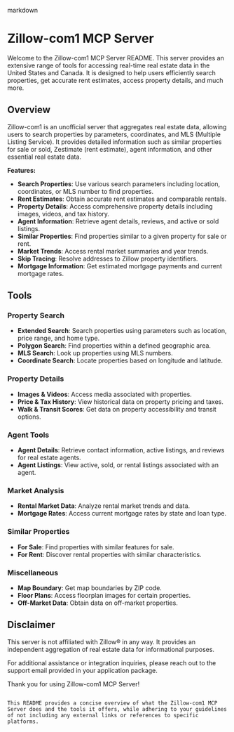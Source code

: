 markdown
# Zillow-com1 MCP Server

Welcome to the Zillow-com1 MCP Server README. This server provides an extensive range of tools for accessing real-time real estate data in the United States and Canada. It is designed to help users efficiently search properties, get accurate rent estimates, access property details, and much more.

## Overview

Zillow-com1 is an unofficial server that aggregates real estate data, allowing users to search properties by parameters, coordinates, and MLS (Multiple Listing Service). It provides detailed information such as similar properties for sale or sold, Zestimate (rent estimate), agent information, and other essential real estate data. 

**Features:**

- **Search Properties**: Use various search parameters including location, coordinates, or MLS number to find properties.
- **Rent Estimates**: Obtain accurate rent estimates and comparable rentals.
- **Property Details**: Access comprehensive property details including images, videos, and tax history.
- **Agent Information**: Retrieve agent details, reviews, and active or sold listings.
- **Similar Properties**: Find properties similar to a given property for sale or rent.
- **Market Trends**: Access rental market summaries and year trends.
- **Skip Tracing**: Resolve addresses to Zillow property identifiers.
- **Mortgage Information**: Get estimated mortgage payments and current mortgage rates.

## Tools

### Property Search
- **Extended Search**: Search properties using parameters such as location, price range, and home type.
- **Polygon Search**: Find properties within a defined geographic area.
- **MLS Search**: Look up properties using MLS numbers.
- **Coordinate Search**: Locate properties based on longitude and latitude.

### Property Details
- **Images & Videos**: Access media associated with properties.
- **Price & Tax History**: View historical data on property pricing and taxes.
- **Walk & Transit Scores**: Get data on property accessibility and transit options.

### Agent Tools
- **Agent Details**: Retrieve contact information, active listings, and reviews for real estate agents.
- **Agent Listings**: View active, sold, or rental listings associated with an agent.

### Market Analysis
- **Rental Market Data**: Analyze rental market trends and data.
- **Mortgage Rates**: Access current mortgage rates by state and loan type.

### Similar Properties
- **For Sale**: Find properties with similar features for sale.
- **For Rent**: Discover rental properties with similar characteristics.

### Miscellaneous
- **Map Boundary**: Get map boundaries by ZIP code.
- **Floor Plans**: Access floorplan images for certain properties.
- **Off-Market Data**: Obtain data on off-market properties.

## Disclaimer

This server is not affiliated with Zillow® in any way. It provides an independent aggregation of real estate data for informational purposes.

For additional assistance or integration inquiries, please reach out to the support email provided in your application package.

Thank you for using Zillow-com1 MCP Server!
```

This README provides a concise overview of what the Zillow-com1 MCP Server does and the tools it offers, while adhering to your guidelines of not including any external links or references to specific platforms.